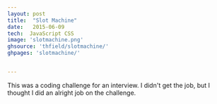 ```yaml
---
layout: post
title:  "Slot Machine"
date:   2015-06-09
tech:  JavaScript CSS
image: 'slotmachine.png'
ghsource: 'thfield/slotmachine/'
ghpages: 'slotmachine/'


---
```

This was a coding challenge for an interview.  I didn't get the job, but I thought I did an alright job on the challenge.
